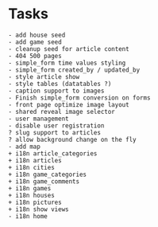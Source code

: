 
Tasks
=======

    - add house seed
    - add game seed
    - cleanup seed for article content
    - 404 500 pages
    - simple_form time values styling
    - simple_form created_by / updated_by
    - style article show
    - style tables (datatables ?)
    - caption support to images
    - Finish simple_form conversion on forms
    - front page optimize image layout
    - shared reveal image selector
    - user management
    - disable user registration
    ? slug support to articles
    ? allow background change on the fly
    - add map
    + i18n article_categories
    + i18n articles
    + i18n cities
    + i18n game_categories
    + i18n game_comments
    + i18n games
    + i18n houses
    + i18n pictures
    + i18n show views
    - i18n home


